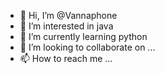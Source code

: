 - 👋 Hi, I’m @Vannaphone
- 👀 I’m interested in java
- 🌱 I’m currently learning python
- 💞️ I’m looking to collaborate on ...
- 📫 How to reach me ...

<!---
Vannaphone/Vannaphone is a ✨ special ✨ repository because its `README.md` (this file) appears on your GitHub profile.
You can click the Preview link to take a look at your changes.
--->
